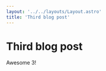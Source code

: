 ```yaml
---
layout: '../../layouts/Layout.astro'
title: 'Third blog post'
---
```


# Third blog post

Awesome 3!
